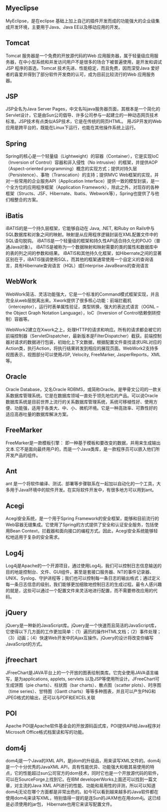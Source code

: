 ## Myeclipse

MyEclipse，是在eclipse 基础上加上自己的插件开发而成的功能强大的企业级集成开发环境，主要用于Java、Java EE以及移动应用的开发。

## Tomcat

Tomcat 服务器是一个免费的开放源代码的Web 应用服务器，属于轻量级应用服务器，在中小型系统和并发访问用户不是很多的场合下被普遍使用，是开发和调试JSP 程序的首选，Tomcat 技术先进、性能稳定，而且免费，因而深受Java 爱好者的喜爱并得到了部分软件开发商的认可，成为目前比较流行的Web 应用服务器。

## JSP

JSP全名为Java Server Pages，中文名叫java服务器页面，其根本是一个简化的Servlet设计，它是由Sun公司倡导、许多公司参与一起建立的一种动态网页技术标准。JSP技术有点类似ASP技术，它是在传统的网页HTML。 用JSP开发的Web应用是跨平台的，既能在Linux下运行，也能在其他操作系统上运行。

## Spring

Spring的核心是一个轻量级（Lightweight）的容器（Container），它是实现IoC（Inversion of Control）容器和非入侵性（No intrusive）的框架，并提供AOP（Aspect-oriented programming）概念的实现方式；提供对持久层（Persistence）、事物（Transcation）的支持；提供MVC Web框架的实现，并对一些常用的企业服务API（Application Interface）提供一致的模型封装，是一个全方位的应用程序框架（Application Framework），除此之外，对现存的各种框架（Structs、JSF、Hibernate、Ibatis、Webwork等），Spring也提供了与他们相整合的方案。

## iBatis

iBATIS的是一个持久层框架，它能够自动在 Java, .NET, 和Ruby on Rails中与SQL数据库和对象之间的映射。映射是从应用程序逻辑封装在XML配置文件中的SQL语句脱钩。
iBATIS是一个轻量级的框架和持久性API适合持久化的POJO（普通Java对象）。
iBATIS是被称为一个数据映射和映射需要的类的属性和数据库中的表的列之间的参数和结果。
iBATIS和其他持久化框架，如Hibernate之间的显著区别在于，iBATIS强调使用SQL，而其他的框架通常使用一个自定义的查询语言，具有Hibernate查询语言（HQL）或Enterprise JavaBeans的查询语言

## WebWork

WebWork简洁、灵活功能强大，它是一个标准的Command模式框架实现，并且完全从web层脱离出来。Xwork提供了很多核心功能：前端拦截机（interceptor），运行时表单属性验证，类型转换，强大的表达式语言（OGNL – the Object Graph Notation Language），IoC（Inversion of Control依赖倒转控制）容器等。

WebWork2建立在Xwork之上，处理HTTP的请求和响应。所有的请求都会被它的前端控制器（ServletDispatcher，最新版本是FilterDispatcher）截获。前端控制器对请求的数据进行包装，初始化上下文数据，根据配置文件查找请求URL对应的Action类，执行Action，将执行结果转发到相应的展现页面。WebWork2支持多视图表示，视图部分可以使用JSP, Velocity, FreeMarker, JasperReports，XML等。

## Oracle

Oracle Database，又名Oracle RDBMS，或简称Oracle。是甲骨文公司的一款关系数据库管理系统。它是在数据库领域一直处于领先地位的产品。可以说Oracle数据库系统是目前世界上流行的关系数据库管理系统，系统可移植性好、使用方便、功能强，适用于各类大、中、小、微机环境。它是一种高效率、可靠性好的 适应高吞吐量的数据库解决方案。

## FreeMarker

FreeMarker是一款模板引擎： 即一种基于模板和要改变的数据，并用来生成输出文本.它不是面向最终用户的，而是一个Java类库，是一款程序员可以嵌入他们所开发产品的组件。

## Ant

ant 是一个将软件编译、测试、部署等步骤联系在一起加以自动化的一个工具，大多用于Java环境中的软件开发。在实际软件开发中，有很多地方可以用到ant。

## Acegi

Acegi安全系统，是一个用于Spring Framework的安全框架，能够和目前流行的Web容器无缝集成。它使用了Spring的方式提供了安全和认证安全服务，包括使用Bean Context，拦截器和面向接口的编程方式。因此，Acegi安全系统能够轻松地适用于复杂的安全需求。

## Log4j

Log4j是Apache的一个开源项目，通过使用Log4j，我们可以控制日志信息输送的目的地是控制台、文件、GUI组件，甚至是套接口服务器、NT的事件记录器、UNIX、Syslog、守护进程等；我们也可以控制每一条日志的输出格式；通过定义每一条日志信息的级别，我们能够更加细致地控制日志的生成过程。最令人感兴趣的就是，这些可以通过一个配置文件来灵活地进行配置，而不需要修改应用的代码。

## jQuery

jQuery是一种新的JavaScript库。jQuery是一个快速而且简洁的JavaScript库，它使得以下几方面的工作更加简单：（1）遍历的操作HTML文档；（2）事件处理；（3）动画；（4）快速Web开发中的Ajax互操作。jQuery的设计将改变你编写JavaScript的方式。

##     jfreechart

 JFreeChart是JAVA平台上的一个开放的图表绘制类库。它完全使用JAVA语言编写，是为applications, applets, servlets 以及JSP等使用所设计。JFreeChart可生成饼图（pie charts）、柱状图（bar charts）、散点图（scatter plots）、时序图（time series）、甘特图（Gantt charts）等等多种图表，并且可以产生PNG和JPEG格式的输出，还可以与PDF和EXCEL关联

##    POI

Apache POI是Apache软件基金会的开放源码函式库，POI提供API给Java程序对Microsoft Office格式档案读和写的功能。

## dom4j

dom4j是一个Java的XML API，是jdom的升级品，用来读写XML文件的。dom4j是一个十分优秀的JavaXML API，具有性能优异、功能强大和极其易使用的特点，它的性能超过sun公司官方的dom技术，同时它也是一个开放源代码的软件，可以在SourceForge上找到它。在IBM developerWorks上面还可以找到一篇文章，对主流的Java XML API进行的性能、功能和易用性的评测，所以可以知道dom4j无论在哪个方面都是非常出色的。如今可以看到越来越多的Java软件都在使用dom4j来读写XML，特别值得一提的是连Sun的JAXM也在用dom4j。这已经是必须使用的jar包， Hibernate也用它来读写配置文件。

